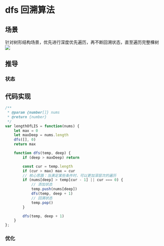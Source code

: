 # dfs 回溯算法

## 场景

针对树形结构场景，优先进行深度优先遍历，再不断回溯状态，直至遍历完整棵树
![](https://tva1.sinaimg.cn/large/007S8ZIlgy1ghzn9zywbtj31kl0u0dki.jpg)

## 推导

### 状态

## 代码实现
```js
/**
 * @param {number[]} nums
 * @return {number}
 */
var lengthOfLIS = function(nums) {
    let max = 0
    let maxDeep = nums.length
    dfs([], 0)
    return max

    function dfs(temp, deep) {
        if (deep > maxDeep) return

        const cur = temp.length
        if (cur > max) max = cur
        // 核心思路：当满足某些条件时，可以更加深层次的遍历
        if (nums[deep] > temp[cur - 1] || cur === 0) {
            // 添加状态
            temp.push(nums[deep])
            dfs(temp, deep + 1)
            // 回溯状态
            temp.pop()
        }

        dfs(temp, deep + 1)
    }
};
```

### 优化